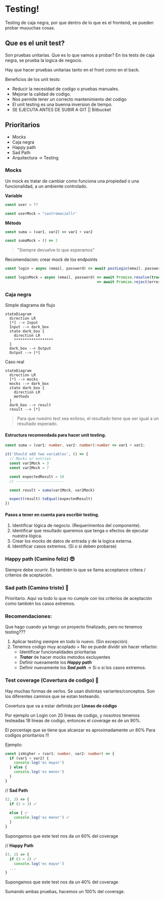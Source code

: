 # Testing!

Testing de caja negra, por que dentro de lo que es el frontend, se pueden probar muuuchas cosas.

## Que es el unit test?

Son pruebas unitarias. Que es lo que vamos a probar?
En los tests de caja negra, se prueba la logica de negocio.

Hay que hacer pruebas unitarias tanto en el front como en el back.

Beneficios de los unit tests: 

- Reducir la necesidad de codigo o pruebas manuales.
- Mejorar la calidad de codigo.
- Nos permite tener un correcto mantenimiento del codigo 
- El unit testing es una buenna inversion de tiempo.
- SE EJECUTA ANTES DE SUBIR A GIT || Bitbucket

## Prioritarios

- Mocks
- Caja negra
- Happy path
- Sad Path
- Arquitectura -> Testing

### Mocks

Un mock es tratar de cambiar como funciona una propiedad o una funcionalidad, a un ambiente controlado.

**Variable**
```js
const user = ??

const userMock = "castromaciellr'
```

**Método**
```js
const suma = (var1, var2) => var1 + var2

const sumaMock = () => 2
```

> "Siempre devuelve lo que esperamos"

Recomendacion: crear mock de los endpoints

```js
const login = async (email, password) => await postLogin(email, password)

const loginMock = async (email, password) => await Promise.resolve(true)
                                          => await Promise.reject(error)
```

### Caja negra

Simple diagrama de flujo

```mermaid
stateDiagram
  direction LR
  [*] --> Input
  Input --> dark_box
  state dark_box {
    direction LR
    ******************
  }
  dark_box --> Output
  Output --> [*]
```

Caso real

```mermaid
stateDiagram
  direction LR
  [*] --> mocks
  mocks --> dark_box
  state dark_box {
    direction LR
    methods
  }
  dark_box --> result
  result --> [*]
```

> Para que nuestro test sea exitoso, el resultado tiene que ser igual a un resultado esperado.

#### Estructura recomendada para hacer unit testing.

```ts
const suma = (var1: number, var2: number):number => var1 + var2;
```

```ts
it('Should add two variables', () => {
  // Mocks or entries
  const var1Mock = 3
  const var2Mock = 7

  const expectedResult = 10
  // ----------------------

  const result = suma(var1Mock, var2Mock)

  expect(result).toEqual(expectedResult)
})
```

#### Pasos a tener en cuenta para escribir testing.

1. Identificar lógica de negocio. (Requerimentos del componente).
2. Identificar que resultado queremos que tenga o efectos de ejecutar nuestra lógica.
3. Crear los mocks de datos de entrada y de la logica externa.
4. Identificar casos extremos. (Si o si deben probarse)

### Happy path (Camino feliz) 😎

Siempre debe ocurrir. Es también lo que se llama acceptance critera / criterios de aceptación.

### Sad path (Camino triste) 🥲

Prioritario. Aqui va todo lo que no cumple con los criterios de aceptación como también los casos extremos.

### Recomendaciones:

Que hago cuando ya tengo un proyecto finalizado, pero no tenemos testing???

1. Aplicar testing siempre en todo lo nuevo. (Sin excepción).
2. Tenemos codigo muy acoplado = No se puede dividir sin hacer refactor.
    * Identificar funcionalidades prioritarias
    * _**Tratar**_ de hacer mocks metodos excluyentes
    * Definir nuevamente los _**Happy path**_ 
    * Definir nuevamente los _**Sad path**_ -> Si o si los casos extremos.

### Test coverage (Covertura de codigo) 🧪

Hay muchas formas de verlos. Se usan distintas variantes/conceptos.
Son los diferentes caminos que se estan testeando.

Covertura que va a estar definida por **Lineas de código**

Por ejemplo un Login con 20 lineas de codigo, y nosotros tenemos testeadas 18 lineas de codigo, entonces el coverage es de un 90%.

El porcentaje que se tiene que alcanzar es aproximadamente un 80% Para codigos prioritarios !!! 

Ejemplo:

```ts
const isHigher = (var1: number, var2: number) => {
  if (var1 > var2) {
    console.log('es mayor')
  } else {
    console.log('es menor')
  }
}
```


// **Sad Path**
```ts
(2, 3) => {
  if (2 > 3) ✅
  ...
  else { ✅
    console.log('es menor') ✅
  }
}
```

Supongamos que este test nos da un 60% del coverage

// **Happy Path**
```ts
(3, 2) => {
  if (3 > 2) ✅
    console.log('es mayor')
  ...
}
```
Supongamos que este test nos da un 40% del coverage

Sumando ambas pruebas, hacemos un 100% del coverage.
